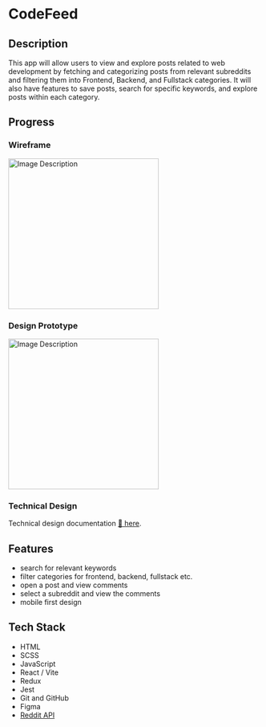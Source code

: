 # CodeFeed

## Description

This app will allow users to view and explore posts related to web development by fetching and categorizing posts from relevant subreddits and filtering them into Frontend, Backend, and Fullstack categories. It will also have features to save posts, search for specific keywords, and explore posts within each category.

## Progress


### Wireframe

<img src="https://github.com/user-attachments/assets/e45ea684-ea73-4224-919e-b359b7f4438f" alt="Image Description" height="300"><br>

### Design Prototype

<img src="https://github.com/user-attachments/assets/246d6cc3-c9ad-4bd3-a22b-10dcbd5ce20e" alt="Image Description" height="300">

### Technical Design

Technical design documentation [📁 here](https://github.com/RobertLikesCoding/CodeFeed/blob/main/technical_design.md).


## Features
- search for relevant keywords
- filter categories for frontend, backend, fullstack etc.
- open a post and view comments
- select a subreddit and view the comments
- mobile first design

## Tech Stack

- HTML
- SCSS
- JavaScript
- React / Vite
- Redux
- Jest
- Git and GitHub
- Figma
- [Reddit API](https://github.com/reddit-archive/reddit/wiki/JSON)
